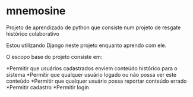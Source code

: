 # mnemosine
Projeto de aprendizado de python que consiste num projeto de resgate histórico colaborativo

Estou utilizando Django neste projeto enquanto aprendo com ele.

O escopo base do projeto consiste em:

*Permitir que usuários cadastrados enviem conteúdo histórico para o sistema
*Permitir que qualquer usuário logado ou não possa ver este conteúdo
*Permitir que qualquer usuário possa reportar conteúdo errado
*Permitir cadastro
*Permitir login
